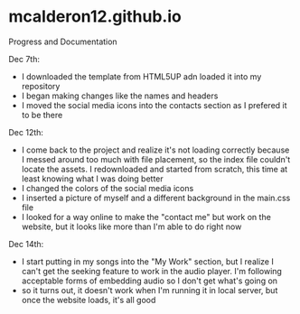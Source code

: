 # mcalderon12.github.io
Progress and Documentation

Dec 7th:
- I downloaded the template from HTML5UP adn loaded it into my repository
- I began making changes like the names and headers
- I moved the social media icons into the contacts section as I prefered it to be there

Dec 12th:
- I come back to the project and realize it's not loading correctly because I messed around too much with file placement, so the index file couldn't locate the assets. I redownloaded and started from scratch, this time at least knowing what I was doing better
- I changed the colors of the social media icons
- I inserted a picture of myself and a different background in the main.css file
- I looked for a way online to make the "contact me" but work on the website, but it looks like more than I'm able to do right now

Dec 14th:
- I start putting in my songs into the "My Work" section, but I realize I can't get the seeking feature to work in the audio player. I'm following acceptable forms of embedding audio so I don't get what's going on
- so it turns out, it doesn't work when I'm running it in local server, but once the website loads, it's all good
